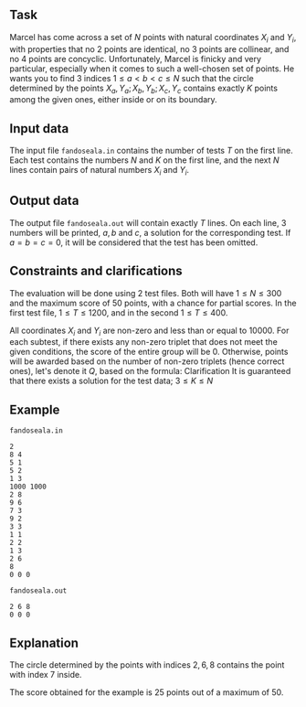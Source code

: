 ## Task

Marcel has come across a set of $N$ points with natural coordinates $X_i$ and $Y_i$, with properties that no 2 points are identical, no 3 points are collinear, and no 4 points are concyclic. Unfortunately, Marcel is finicky and very particular, especially when it comes to such a well-chosen set of points. He wants you to find 3 indices $1 \leq a < b < c \leq N$ such that the circle determined by the points $X_a, Y_a; X_b, Y_b; X_c, Y_c$ contains exactly $K$ points among the given ones, either inside or on its boundary.

## Input data

The input file `fandoseala.in` contains the number of tests $T$ on the first line. Each test contains the numbers $N$ and $K$ on the first line, and the next $N$ lines contain pairs of natural numbers $X_i$ and $Y_i$.

## Output data

The output file `fandoseala.out` will contain exactly $T$ lines. On each line, $3$ numbers will be printed, $a, b$ and $c$, a solution for the corresponding test. If $a = b = c = 0$, it will be considered that the test has been omitted.

## Constraints and clarifications

The evaluation will be done using $2$ test files. Both will have $1 \leq N \leq 300$ and the maximum score of $50$ points, with a chance for partial scores. In the first test file, $1 \leq T \leq 1200$, and in the second $1 \leq T \leq 400$.

All coordinates $X_i$ and $Y_i$ are non-zero and less than or equal to $10000$. For each subtest, if there exists any non-zero triplet that does not meet the given conditions, the score of the entire group will be $0$. Otherwise, points will be awarded based on the number of non-zero triplets (hence correct ones), let's denote it $Q$, based on the formula:
Clarification
It is guaranteed that there exists a solution for the test data; $3 \leq K \leq N$

## Example

`fandoseala.in`
```
2
8 4
5 1
5 2
1 3
1000 1000
2 8
9 6
7 3
9 2
3 3
1 1
2 2
1 3
2 6
8
0 0 0
```

`fandoseala.out`
```
2 6 8
0 0 0
```

## Explanation

The circle determined by the points with indices $2, 6, 8$ contains the point with index $7$ inside. 

The score obtained for the example is $25$ points out of a maximum of $50$.